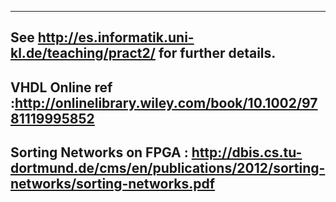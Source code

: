 ------------------------------------------------------------------------------------------------
See http://es.informatik.uni-kl.de/teaching/pract2/ for further details.
------------------------------------------------------------------------------------------------
VHDL Online ref :http://onlinelibrary.wiley.com/book/10.1002/9781119995852
------------------------------------------------------------------------------------------------
Sorting Networks on FPGA :  http://dbis.cs.tu-dortmund.de/cms/en/publications/2012/sorting-networks/sorting-networks.pdf
------------------------------------------------------------------------------------------------